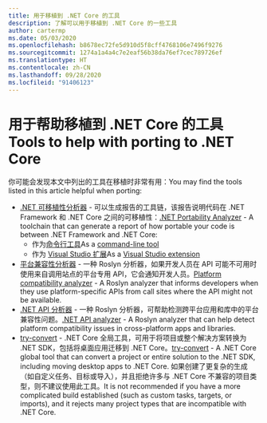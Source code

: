 ```yaml
---
title: 用于移植到 .NET Core 的工具
description: 了解可以用于移植到 .NET Core 的一些工具
author: cartermp
ms.date: 05/03/2020
ms.openlocfilehash: b8678ec72fe5d910d5f8cff4768106e7496f9276
ms.sourcegitcommit: 1274a1a4a4c7e2eaf56b38da76ef7cec789726ef
ms.translationtype: HT
ms.contentlocale: zh-CN
ms.lasthandoff: 09/28/2020
ms.locfileid: "91406123"
---
```

# <a name="tools-to-help-with-porting-to-net-core"></a><span data-ttu-id="41726-103">用于帮助移植到 .NET Core 的工具</span><span class="sxs-lookup"><span data-stu-id="41726-103">Tools to help with porting to .NET Core</span></span>

<span data-ttu-id="41726-104">你可能会发现本文中列出的工具在移植时非常有用：</span><span class="sxs-lookup"><span data-stu-id="41726-104">You may find the tools listed in this article helpful when porting:</span></span>

- <span data-ttu-id="41726-105">[.NET 可移植性分析器](../../standard/analyzers/portability-analyzer.md) - 可以生成报告的工具链，该报告说明代码在 .NET Framework 和 .NET Core 之间的可移植性：</span><span class="sxs-lookup"><span data-stu-id="41726-105">[.NET Portability Analyzer](../../standard/analyzers/portability-analyzer.md) - A toolchain that can generate a report of how portable your code is between .NET Framework and .NET Core:</span></span>
  - <span data-ttu-id="41726-106">作为[命令行工具](https://github.com/Microsoft/dotnet-apiport/releases)</span><span class="sxs-lookup"><span data-stu-id="41726-106">As a [command-line tool](https://github.com/Microsoft/dotnet-apiport/releases)</span></span>
  - <span data-ttu-id="41726-107">作为 [Visual Studio 扩展](https://marketplace.visualstudio.com/items?itemName=ConnieYau.NETPortabilityAnalyzer)</span><span class="sxs-lookup"><span data-stu-id="41726-107">As a [Visual Studio extension](https://marketplace.visualstudio.com/items?itemName=ConnieYau.NETPortabilityAnalyzer)</span></span>
- <span data-ttu-id="41726-108">[平台兼容性分析器](../../standard/analyzers/platform-compat-analyzer.md) - 一种 Roslyn 分析器，如果开发人员在 API 可能不可用时使用来自调用站点的平台专用 API，它会通知开发人员。</span><span class="sxs-lookup"><span data-stu-id="41726-108">[Platform compatibility analyzer](../../standard/analyzers/platform-compat-analyzer.md) - A Roslyn analyzer that informs developers when they use platform-specific APIs from call sites where the API might not be available.</span></span>
- <span data-ttu-id="41726-109">[.NET API 分析器](../../standard/analyzers/api-analyzer.md) - 一种 Roslyn 分析器，可帮助检测跨平台应用和库中的平台兼容性问题。</span><span class="sxs-lookup"><span data-stu-id="41726-109">[.NET API analyzer](../../standard/analyzers/api-analyzer.md) - A Roslyn analyzer that can help detect platform compatibility issues in cross-platform apps and libraries.</span></span>
- <span data-ttu-id="41726-110">[try-convert](https://www.nuget.org/packages/try-convert/) - .NET Core 全局工具，可用于将项目或整个解决方案转换为 .NET SDK，包括将桌面应用迁移到 .NET Core。</span><span class="sxs-lookup"><span data-stu-id="41726-110">[try-convert](https://www.nuget.org/packages/try-convert/) - A .NET Core global tool that can convert a project or entire solution to the .NET SDK, including moving desktop apps to .NET Core.</span></span> <span data-ttu-id="41726-111">如果创建了更复杂的生成（如自定义任务、目标或导入），并且拒绝许多与 .NET Core 不兼容的项目类型，则不建议使用此工具。</span><span class="sxs-lookup"><span data-stu-id="41726-111">It is not recommended if you have a more complicated build established (such as custom tasks, targets, or imports), and it rejects many project types that are incompatible with .NET Core.</span></span>
